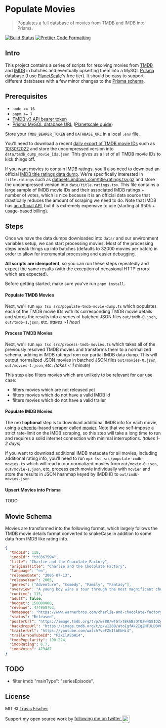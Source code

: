 # Populate Movies

> Populates a full database of movies from TMDB and IMDB into Prisma.

[![Build Status](https://github.com/transitive-bullshit/populate-movies/actions/workflows/test.yml/badge.svg)](https://github.com/transitive-bullshit/populate-movies/actions/workflows/test.yml) [![Prettier Code Formatting](https://img.shields.io/badge/code_style-prettier-brightgreen.svg)](https://prettier.io)

## Intro

This project contains a series of scripts for resolving movies from [TMDB](https://www.themoviedb.org/) and [IMDB](https://imdb.com/) in batches and eventually upserting them into a MySQL [Prisma](https://www.prisma.io/) database (I use [PlanetScale](https://planetscale.com/)'s free tier). It should be easy to support different databases with a few minor changes to the [Prisma schema](./prisma/schema.prisma).

## Prerequisites

- `node >= 16`
- `pnpm >= 7`
- [TMDB v3 API bearer token](https://developers.themoviedb.org/3/getting-started/introduction)
- [Prisma MySQL database URL](https://www.prisma.io/docs/getting-started/setup-prisma/start-from-scratch/relational-databases/connect-your-database-typescript-postgres) ([Planetscale guide](https://planetscale.com/docs/onboarding/create-an-account))

Store your `TMDB_BEARER_TOKEN` and `DATABASE_URL` in a local `.env` file.

You'll need to download a recent [daily export of TMDB movie IDs](https://developers.themoviedb.org/3/getting-started/daily-file-exports) such as [10/30/2022](http://files.tmdb.org/p/exports/movie_ids_10_30_2022.json.gz) and store the uncompressed version into `data/tmdb_dump_movie_ids.json`. This gives us a list of all TMDB movie IDs to kick things off.

If you want movies to contain IMDB ratings, you'll also need to download an official [IMDB title ratings data dump](https://www.imdb.com/interfaces/). We're specifically interested in `title.ratings` such as [datasets.imdbws.com/title.ratings.tsv.gz](https://datasets.imdbws.com/title.ratings.tsv.gz) and store the uncompressed version into `data/title.ratings.tsv`. This file contains a large sample of IMDB movie IDs and their associated IMDB ratings + number of votes, which is nice because it is an official data source that drastically reduces the amount of scraping we need to do. Note that IMDB has [an official API](https://developer.imdb.com/), but it is extremely expensive to use (starting at $50k + usage-based billing).

## Steps

Once we have the data dumps downloaded into `data/` and our environment variables setup, we can start processing movies. Most of the processing steps break things up into batches (defaults to 32000 movies per batch) in order to allow for incremental processing and easier debugging.

**All scripts are idempotent**, so you can run these steps repeatedly and expect the same results (with the exception of occasional HTTP errors which are expected).

Before getting started, make sure you've run `pnpm install`.

#### Populate TMDB Movies

Next, we'll run `npx tsx src/populate-tmdb-movie-dump.ts` which populates each of the TMDB movie IDs with its corresponding TMDB movie details and stores the results into a series of batched JSON files `out/tmdb-0.json`, `out/tmdb-1.json`, etc. _(takes ~1 hour)_

#### Process TMDB Movies

Next, we'll run `npx tsc src/process-tmdb-movies.ts` which takes all of the previously resolved TMDB movies and transforms them to a normalized schema, adding in IMDB ratings from our partial IMDB data dump. This will output normalized JSON movies in batched JSON files `out/movies-0.json`, `out/movies-1.json`, etc. _(takes < 1 minute)_

This step also filters movies which are unlikely to be relevant for our use case:

- filters movies which are not released yet
- filters movies which do not have a valid IMDB id
- filters movies which do not have a valid trailer

#### Populate IMDB Movies

The next **optional** step is to download additional IMDB info for each movie, using a [cheerio](https://github.com/cheeriojs/cheerio)-based scraper called [movier](https://github.com/Zoha/movier). Note that we self-impose a strict rate-limit on the IMDB scraping, so this step will take a long time to run and requires a solid internet connection with minimal interruptions. _(takes 1-2 days)_

If you want to download additional IMDB metadata for all movies, including additional rating info, you'll need to run `npx tsc src/populate-imdb-movies.ts` which will read in our normalized movies from `out/movie-0.json`, `out/movie-1.json`, etc, process each movie individually with `movier` and store the results in JSON hashmap keyed by IMDB ID to `out/imdb-movies.json`

#### Upsert Movies into Prisma

TODO

## Movie Schema

Movies are transformed into the following format, which largely follows the TMDB movie details format converted to snakeCase in addition to some data from IMDB like rating info.

```json
{
  "tmdbId": 118,
  "imdbId": "tt0367594",
  "title": "Charlie and the Chocolate Factory",
  "originalTitle": "Charlie and the Chocolate Factory",
  "language": "en",
  "releaseDate": "2005-07-13",
  "releaseYear": 2005,
  "genres": ["Adventure", "Comedy", "Family", "Fantasy"],
  "overview": "A young boy wins a tour through the most magnificent chocolate factory in the world, led by the world's most unusual candy maker.",
  "runtime": 115,
  "adult": false,
  "budget": 150000000,
  "revenue": 474968763,
  "homepage": "https://www.warnerbros.com/charlie-and-chocolate-factory",
  "status": "Released",
  "posterUrl": "https://image.tmdb.org/t/p/w780/wfGfxtBkhBzQfOZw4S8IQZgrH0a.jpg",
  "backdropUrl": "https://image.tmdb.org/t/p/w1280/atoIgfAk2Ig2HFJLD0VUnjiPWEz.jpg",
  "trailerUrl": "https://youtube.com/watch?v=FZkIlAEbHi4",
  "trailerYouTubeId": "FZkIlAEbHi4",
  "tmdbPopularity": 190.224,
  "imdbRating": 6.7,
  "imdbVotes": 479487
}
```

## TODO

- filter imdb "mainType": "seriesEpisode",

## License

MIT © [Travis Fischer](https://transitivebullsh.it)

Support my open source work by <a href="https://twitter.com/transitive_bs">following me on twitter <img src="https://storage.googleapis.com/saasify-assets/twitter-logo.svg" alt="twitter" height="24px" align="center"></a>
